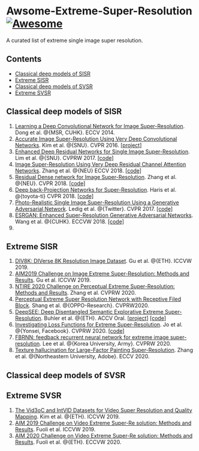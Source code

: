 # Awsome-Extreme-Super-Resolution [![Awesome](https://cdn.rawgit.com/sindresorhus/awesome/d7305f38d29fed78fa85652e3a63e154dd8e8829/media/badge.svg)](https://github.com/sindresorhus/awesome)

A curated list of extreme single image super resolution. 

## Contents
 - [Classical deep models of SISR](#classical-deep-models-of-sisr)
 - [Extreme SISR](#extreme-sisr)
 - [Classical deep models of SVSR](#classical-deep-models-of-svsr)
 - [Extreme SVSR](#extreme-svsr)


## Classical deep models of SISR 

1. [Learning a Deep Convolutional Network for Image Super-Resolution](https://link.springer.com/chapter/10.1007/978-3-319-10593-2_13). Dong et al. @{MSR, CUHK}. ECCV 2014. 
2. [Accurate Image Super-Resolution Using Very Deep Convolutional Networks](https://arxiv.org/abs/1511.04587). Kim et al. @{SNU}. CVPR 2016. [[project]](https://cv.snu.ac.kr/research/VDSR/)
3. [Enhanced Deep Residual Networks for Single Image Super-Resolution](http://arxiv.org/abs/1707.02921). Lim et al. @{SNU}. CVPRW 2017. [[code]](https://github.com/thstkdgus35/EDSR-PyTorch)
4. [Image Super-Resolution Using Very Deep Residual Channel Attention Networks](https://arxiv.org/abs/1807.02758). Zhang et al. @{NEU} ECCV 2018. [[code]](https://github.com/yulunzhang/RCAN)
5. [Residual Dense network for Image Super-Resolution](https://arxiv.org/abs/1802.08797). Zhang et al. @{NEU}. CVPR 2018. [[code]](https://github.com/yulunzhang/RDN)
6. [Deep back-Projection Networks for Super-Resolution](https://openaccess.thecvf.com/content_cvpr_2018/papers/Haris_Deep_Back-Projection_Networks_CVPR_2018_paper.pdf). Haris et al. @{toyota-ti} CVPR 2018. [[code]](https://github.com/alterzero/DBPN-Pytorch)
7. [Photo-Realistic Single Image Super-Resolution Using a Generative Adversarial Network](https://arxiv.org/abs/1609.04802). Ledig et al. @{Twitter}. CVPR 2017. [[code]](https://github.com/tensorlayer/srgan)
8. [ESRGAN: Enhanced Super-Resolution Generative Adversarial Networks](https://arxiv.org/abs/1809.00219). Wang et al. @{CUHK}. ECCVW 2018. [[code]](https://github.com/xinntao/ESRGAN)
9. 


## Extreme SISR 

1. [DIV8K: DIVerse 8K Resolution Image Dataset](https://ieeexplore.ieee.org/abstract/document/9021973/). Gu et al. @{ETH}. ICCVW 2019. 
2. [AIM2019 Challenge on Image Extreme Super-Resolution: Methods and Results](https://ieeexplore.ieee.org/abstract/document/9022627/). Gu et al. ICCVW 2019. 
3. [NTIRE 2020 Challenge on Perceptual Extreme Super-Resolution: Methods and Results](http://openaccess.thecvf.com/content_CVPRW_2020/html/w31/Zhang_NTIRE_2020_Challenge_on_Perceptual_Extreme_Super-Resolution_Methods_and_Results_CVPRW_2020_paper.html). Zhang et al. CVPRW 2020. 
4. [Perceptual Extreme Super Resolution Network with Receptive Filed Block](https://openaccess.thecvf.com/content_CVPRW_2020/html/w31/Shang_Perceptual_Extreme_Super-Resolution_Network_With_Receptive_Field_Block_CVPRW_2020_paper.html). Shang et al. @{OPPO-Research}. CVPRW2020. 
5. [DeepSEE: Deep Disentangled Semantic Explorative Extreme Super-Resolution](https://arxiv.org/abs/2004.04433). Buhler et al. @{ETH}. ACCV Oral. [[project]](https://mcbuehler.github.io/DeepSEE/) [[code]](https://github.com/mcbuehler/DeepSEE)
6. [Investigating Loss Functions for Extreme Super-Resolution](https://openaccess.thecvf.com/content_CVPRW_2020/papers/w31/Jo_Investigating_Loss_Functions_for_Extreme_Super-Resolution_CVPRW_2020_paper.pdf). Jo et al. @{Yonsei, Facebook}. CVPRW 2020. [[code]](https://github.com/kingsj0405/ciplab-NTIRE-2020)
7. [FBRNN: feedback recurrent neural network for extreme image super-resolution](http://openaccess.thecvf.com/content_CVPRW_2020/html/w31/Lee_FBRNN_Feedback_Recurrent_Neural_Network_for_Extreme_Image_Super-Resolution_CVPRW_2020_paper.html). Lee et al. @{Korea University, Army}. CVPRW 2020. 
8. [Texture hallucination for Large-Factor Painting Super-Resolution](https://www.ecva.net/papers/eccv_2020/papers_ECCV/papers/123520205.pdf). Zhang et al. @{Northeastern University, Adobe}. ECCV 2020. 



## Classical deep models of SVSR

## Extreme SVSR

1. [The Vid3oC and IntVID Datasets for Video Super Resolution and Quality Mapping](https://ieeexplore.ieee.org/document/9022610/). Kim et al. @{ETH}. ICCVW 2019. 
2. [AIM 2019 Challenge on Video Extreme Super-Re solution: Methods and Results](https://ieeexplore.ieee.org/document/9022627/). Fuoli et al. ICCVW 2019.
3. [AIM 2020 Challenge on Video Extreme Super-Re solution: Methods and Results](https://ieeexplore.ieee.org/document/9022215/). Fuoli et al. @{ETH}. ECCVW 2020. 


